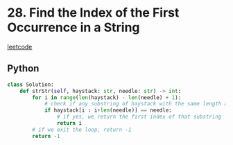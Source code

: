 # 28. Find the Index of the First Occurrence in a String
[leetcode](https://leetcode.com/problems/find-the-index-of-the-first-occurrence-in-a-string/description/)

## Python
```python
class Solution:
    def strStr(self, haystack: str, needle: str) -> int:
        for i in range(len(haystack) - len(needle) + 1):
            # check if any substring of haystack with the same length as needle is equal to needle
            if haystack[i : i+len(needle)] == needle:
                # if yes, we return the first index of that substring
                return i
        # if we exit the loop, return -1        
        return -1

```